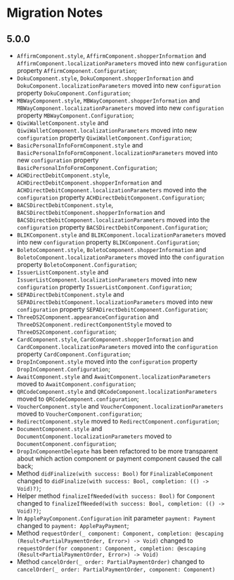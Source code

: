 #  Migration Notes

## 5.0.0

- `AffirmComponent.style`, `AffirmComponent.shopperInformation` and `AffirmComponent.localizationParameters` moved into new `configuration` property `AffirmComponent.Configuration`;
- `DokuComponent.style`, `DokuComponent.shopperInformation` and `DokuComponent.localizationParameters` moved into new `configuration` property `DokuComponent.Configuration`;
- `MBWayComponent.style`, `MBWayComponent.shopperInformation` and `MBWayComponent.localizationParameters` moved into new `configuration` property `MBWayComponent.Configuration`;
- `QiwiWalletComponent.style` and `QiwiWalletComponent.localizationParameters` moved into new `configuration` property `QiwiWalletComponent.Configuration`;
- `BasicPersonalInfoFormComponent.style` and `BasicPersonalInfoFormComponent.localizationParameters` moved into new `configuration` property `BasicPersonalInfoFormComponent.Configuration`;
- `ACHDirectDebitComponent.style`, `ACHDirectDebitComponent.shopperInformation` and `ACHDirectDebitComponent.localizationParameters` moved into the `configuration` property `ACHDirectDebitComponent.Configuration`;
- `BACSDirectDebitComponent.style`, `BACSDirectDebitComponent.shopperInformation` and `BACSDirectDebitComponent.localizationParameters` moved into the `configuration` property `BACSDirectDebitComponent.Configuration`;
- `BLIKComponent.style` and `BLIKComponent.localizationParameters` moved into new `configuration` property `BLIKComponent.Configuration`;
- `BoletoComponent.style`, `BoletoComponent.shopperInformation` and `BoletoComponent.localizationParameters` moved into the `configuration` property `BoletoComponent.Configuration`;
- `IssuerListComponent.style` and `IssuerListComponent.localizationParameters` moved into new `configuration` property `IssuerListComponent.Configuration`;
- `SEPADirectDebitComponent.style` and `SEPADirectDebitComponent.localizationParameters` moved into new `configuration` property `SEPADirectDebitComponent.Configuration`;
- `ThreeDS2Component.appearanceConfiguration` and `ThreeDS2Component.redirectComponentStyle` moved to `ThreeDS2Component.configuration`;
- `CardComponent.style`, `CardComponent.shopperInformation` and `CardComponent.localizationParameters` moved into the `configuration` property `CardComponent.Configuration`;
- `DropInComponent.style` moved into the `configuration` property `DropInComponent.Configuration`;
- `AwaitComponent.style` and `AwaitComponent.localizationParameters` moved to `AwaitComponent.configuration`;
- `QRCodeComponent.style` and `QRCodeComponent.localizationParameters` moved to `QRCodeComponent.configuration`;
- `VoucherComponent.style` and `VoucherComponent.localizationParameters` moved to `VoucherComponent.configuration`;
- `RedirectComponent.style` moved to `RedirectComponent.configuration`;
- `DocumentComponent.style` and `DocumentComponent.localizationParameters` moved to `DocumentComponent.configuration`;
- `DropInComponentDelegate` has been refactored to be more transparent about which action component or payment component caused the call back;
- Method `didFinalize(with success: Bool)` for `FinalizableComponent` changed to `didFinalize(with success: Bool, completion: (() -> Void)?)`;
- Helper method `finalizeIfNeeded(with success: Bool)` for `Component` changed to `finalizeIfNeeded(with success: Bool, completion: (() -> Void)?)`;
- In `ApplePayComponent.Configuration` init parameter `payment: Payment` changed to `payment: ApplePayPayment`;
- Method `requestOrder(_ component: Component, completion: @escaping (Result<PartialPaymentOrder, Error>) -> Void)` changed to `requestOrder(for component: Component, completion: @escaping (Result<PartialPaymentOrder, Error>) -> Void)`
- Method `cancelOrder(_ order: PartialPaymentOrder)` changed to `cancelOrder(_ order: PartialPaymentOrder, component: Component)`

